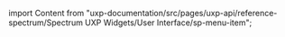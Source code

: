 
import Content from "uxp-documentation/src/pages/uxp-api/reference-spectrum/Spectrum UXP Widgets/User Interface/sp-menu-item";

<Content query="product=photoshop"/>
